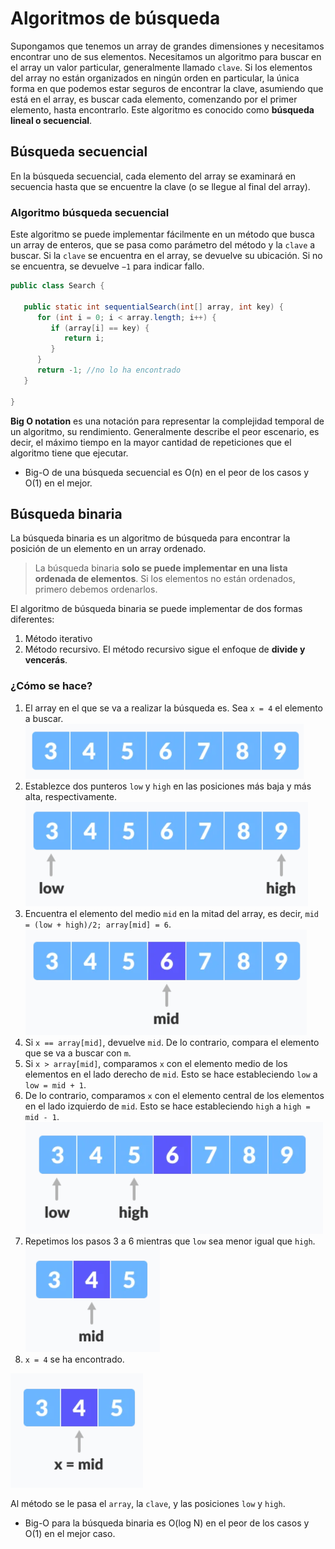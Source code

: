 # Algoritmos de búsqueda

Supongamos que tenemos un array de grandes dimensiones y necesitamos encontrar uno de sus elementos. Necesitamos un algoritmo para buscar en el array un valor particular, generalmente llamado `clave`. Si los elementos del array no están organizados en ningún orden en particular, la única forma en que podemos estar seguros de encontrar la clave, asumiendo que está en el array, es buscar cada elemento, comenzando por el primer elemento, hasta encontrarlo.
Este algoritmo es conocido como **búsqueda lineal o secuencial**.

## Búsqueda secuencial

En la búsqueda secuencial, cada elemento del array se examinará en secuencia hasta que se encuentre la clave (o se llegue al final del array).

### **Algoritmo búsqueda secuencial**

Este algoritmo se puede implementar fácilmente en un método que busca un array de enteros, que se pasa como parámetro del método y la `clave` a buscar. Si la `clave` se encuentra en el array, se devuelve su ubicación. Si no se encuentra, se devuelve `−1` para indicar fallo.

```java
public class Search {

   public static int sequentialSearch(int[] array, int key) {
      for (int i = 0; i < array.length; i++) {
         if (array[i] == key) {
            return i;
         }
      }
      return -1; //no lo ha encontrado
   }

}
```

**Big O notation** es una notación para representar la complejidad temporal de un algoritmo, su rendimiento. Generalmente describe el peor escenario, es decir, el máximo tiempo en la mayor cantidad de repeticiones que el algoritmo tiene que ejecutar.

+ Big-O de una búsqueda secuencial es O(n) en el peor de los casos y O(1) en el mejor.

## Búsqueda binaria

La búsqueda binaria es un algoritmo de búsqueda para encontrar la posición de un elemento en un array ordenado.

>La búsqueda binaria **solo se puede implementar en una lista ordenada de elementos**. Si los elementos no están ordenados, primero debemos ordenarlos.

El algoritmo de búsqueda binaria se puede implementar de dos formas diferentes:

1. Método iterativo
2. Método recursivo. El método recursivo sigue el enfoque de **divide y vencerás**.

### ¿Cómo se hace?

1. El array en el que se va a realizar la búsqueda es. Sea `x = 4` el elemento a buscar.
![Arrays](../img/ud4/6search1.png)
2. Establezce dos punteros `low` y `high` en las posiciones más baja y más alta, respectivamente.
![Arrays](../img/ud4/6search2.png)
3. Encuentra el elemento del medio `mid` en la mitad del array, es decir, `mid = (low + high)/2; array[mid] = 6`.
![Arrays](../img/ud4/6search3.png)
4. Si `x == array[mid]`, devuelve `mid`. De lo contrario, compara el elemento que se va a buscar con `m`.
5. Si `x > array[mid]`, comparamos `x` con el elemento medio de los elementos en el lado derecho de `mid`. Esto se hace estableciendo `low` a `low = mid + 1`.
6. De lo contrario, comparamos `x` con el elemento central de los elementos en el lado izquierdo de `mid`. Esto se hace estableciendo `high` a `high = mid - 1`.
![Arrays](../img/ud4/6search4.png)
7. Repetimos los pasos 3 a 6 mientras que `low` sea menor igual que `high`.
![Arrays](../img/ud4/6search5.png)
8. `x = 4` se ha encontrado.

![Arrays](../img/ud4/6search6.png)

Al método se le pasa el `array`, la `clave`, y las posiciones `low` y `high`.

+ Big-O para la búsqueda binaria es O(log N) en el peor de los casos y O(1) en el mejor caso.
